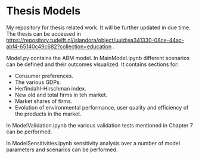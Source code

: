 # Thesis Models

My repository for thesis related work. It will be further updated in due time.
The thesis can be accessed in https://repository.tudelft.nl/islandora/object/uuid:ea341330-08ce-44ac-abf4-65140c49c682?collection=education .

Model.py contains the ABM model.
In MainModel.ipynb different scenarios can be defined and their outcomes
visualized. It contains sections for:

- Consumer preferences.
- The various GDPs.
- Herfindahl–Hirschman index.
- New old and total firms in teh market. 
- Market shares of firms.
- Evolution of environmental performance, user quality and efficiency of the products in the market. 

In ModelValidation.ipynb the various validation tests mentioned in Chapter 7 can be performed.

In ModelSensitivities.ipynb sensitivity analysis over a number of model parameters and scenarios can be performed.